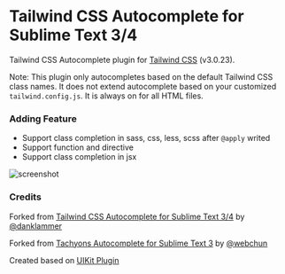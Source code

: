 Tailwind CSS Autocomplete for Sublime Text 3/4
=============

Tailwind CSS Autocomplete plugin for [Tailwind CSS](https://tailwindcss.com/) (v3.0.23).

Note: This plugin only autocompletes based on the default Tailwind CSS class names. It does not extend autocomplete based on your customized `tailwind.config.js`. It is always on for all HTML files.

### Adding Feature

- Support class completion in sass, css, less, scss after `@apply` writed
- Support function and directive
- Support class completion in jsx

![screenshot](screenshot.png)


### Credits

Forked from [Tailwind CSS Autocomplete for Sublime Text 3/4](https://github.com/danklammer/tailwind-sublime-autocomplete) by [@danklammer](https://github.com/danklammer)

Forked from [Tachyons Autocomplete for Sublime Text 3](https://github.com/webchun/tachyons-sublime-autocomplete) by [@webchun](https://github.com/webchun)

Created based on [UIKit Plugin](https://github.com/uikit/uikit-sublime)
